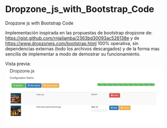 # Dropzone_js_with_Bootstrap_Code
Dropzone js with Bootstrap Code

Implementación inspirada en las propuestas de bootstrap dropzone de:
https://gist.github.com/rnjailamba/2363bd30093ac526138e
y de
https://www.dropzonejs.com/bootstrap.html
100% operativa, sin dependencias externas (todo los archivos descargados) y de la forma mas sencilla de implementar a modo de demostrar su funcionamiento.

Vista previa:
<img src="./fotos/Screenshot_DZwB.png">
